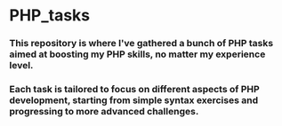 # PHP_tasks

### This repository is where I've gathered a bunch of PHP tasks aimed at boosting my PHP skills, no matter my experience level.

### Each task is tailored to focus on different aspects of PHP development, starting from simple syntax exercises and progressing to more advanced challenges.
